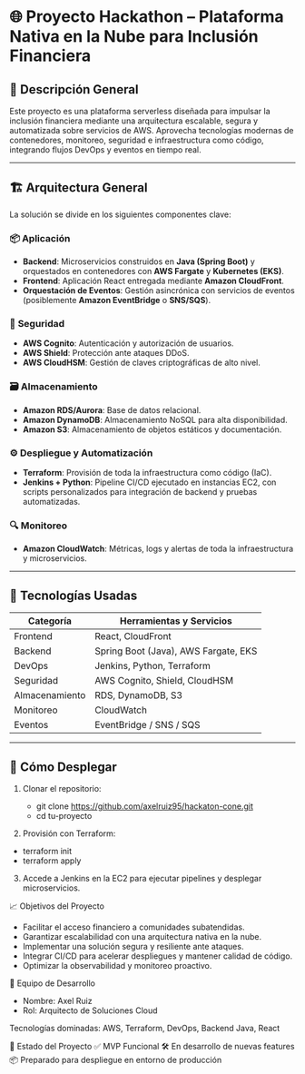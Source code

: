 # 🌐 Proyecto Hackathon – Plataforma Nativa en la Nube para Inclusión Financiera

## 🧭 Descripción General

Este proyecto es una plataforma serverless diseñada para impulsar la inclusión financiera mediante una arquitectura escalable, segura y automatizada sobre servicios de AWS. Aprovecha tecnologías modernas de contenedores, monitoreo, seguridad e infraestructura como código, integrando flujos DevOps y eventos en tiempo real.

---

## 🏗️ Arquitectura General

La solución se divide en los siguientes componentes clave:

### 📦 **Aplicación**
- **Backend**: Microservicios construidos en **Java (Spring Boot)** y orquestados en contenedores con **AWS Fargate** y **Kubernetes (EKS)**.
- **Frontend**: Aplicación React entregada mediante **Amazon CloudFront**.
- **Orquestación de Eventos**: Gestión asincrónica con servicios de eventos (posiblemente **Amazon EventBridge** o **SNS/SQS**).

### 🔐 **Seguridad**
- **AWS Cognito**: Autenticación y autorización de usuarios.
- **AWS Shield**: Protección ante ataques DDoS.
- **AWS CloudHSM**: Gestión de claves criptográficas de alto nivel.

### 🗃️ **Almacenamiento**
- **Amazon RDS/Aurora**: Base de datos relacional.
- **Amazon DynamoDB**: Almacenamiento NoSQL para alta disponibilidad.
- **Amazon S3**: Almacenamiento de objetos estáticos y documentación.

### ⚙️ **Despliegue y Automatización**
- **Terraform**: Provisión de toda la infraestructura como código (IaC).
- **Jenkins + Python**: Pipeline CI/CD ejecutado en instancias EC2, con scripts personalizados para integración de backend y pruebas automatizadas.

### 🔍 **Monitoreo**
- **Amazon CloudWatch**: Métricas, logs y alertas de toda la infraestructura y microservicios.

---

## 🧰 Tecnologías Usadas

| Categoría        | Herramientas y Servicios            |
|------------------|-------------------------------------|
| Frontend         | React, CloudFront                   |
| Backend          | Spring Boot (Java), AWS Fargate, EKS |
| DevOps           | Jenkins, Python, Terraform          |
| Seguridad        | AWS Cognito, Shield, CloudHSM       |
| Almacenamiento   | RDS, DynamoDB, S3                   |
| Monitoreo        | CloudWatch                          |
| Eventos          | EventBridge / SNS / SQS             |

---

## 🚀 Cómo Desplegar

1. Clonar el repositorio:

   - git clone https://github.com/axelruiz95/hackaton-cone.git
   - cd tu-proyecto
   
2. Provisión con Terraform:

- terraform init
- terraform apply

3. Accede a Jenkins en la EC2 para ejecutar pipelines y desplegar microservicios.

📈 Objetivos del Proyecto

- Facilitar el acceso financiero a comunidades subatendidas.
- Garantizar escalabilidad con una arquitectura nativa en la nube.
- Implementar una solución segura y resiliente ante ataques.
- Integrar CI/CD para acelerar despliegues y mantener calidad de código.
- Optimizar la observabilidad y monitoreo proactivo.

👥 Equipo de Desarrollo

- Nombre: Axel Ruiz
- Rol: Arquitecto de Soluciones Cloud

Tecnologías dominadas: AWS, Terraform, DevOps, Backend Java, React

🏁 Estado del Proyecto
✅ MVP Funcional
🛠️ En desarrollo de nuevas features
📦 Preparado para despliegue en entorno de producción


